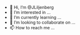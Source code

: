 - 👋 Hi, I’m @JLiljenberg
- 👀 I’m interested in ...
- 🌱 I’m currently learning ...
- 💞️ I’m looking to collaborate on ...
- 📫 How to reach me ...

<!---
JLiljenberg/JLiljenberg is a ✨ special ✨ repository because its `README.md` (this file) appears on your GitHub profile.
You can click the Preview link to take a look at your changes.
--->
